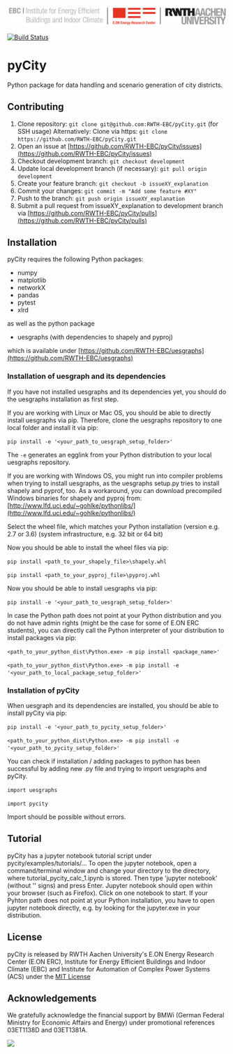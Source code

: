 ![E.ON EBC RWTH Aachen University](./documentation/_static/EBC_Logo.png)


[![Build Status](https://travis-ci.com/RWTH-EBC/pyCity.svg?token=ssfy4ps1Qm5kvs5yAxfm&branch=master)](https://travis-ci.com/RWTH-EBC/pyCity.svg?token=ssfy4ps1Qm5kvs5yAxfm&branch=master)


# pyCity

Python package for data handling and scenario generation of city districts.

## Contributing

1. Clone repository: `git clone git@github.com:RWTH-EBC/pyCity.git` (for SSH usage)
Alternatively: Clone via https: `git clone https://github.com/RWTH-EBC/pyCity.git`
2. Open an issue at [https://github.com/RWTH-EBC/pyCity/issues](https://github.com/RWTH-EBC/pyCity/issues)
3. Checkout development branch: `git checkout development` 
4. Update local development branch (if necessary): `git pull origin development`
5. Create your feature branch: `git checkout -b issueXY_explanation`
6. Commit your changes: `git commit -m "Add some feature #XY"`
7. Push to the branch: `git push origin issueXY_explanation`
8. Submit a pull request from issueXY_explanation to development branch via [https://github.com/RWTH-EBC/pyCity/pulls](https://github.com/RWTH-EBC/pyCity/pulls)

## Installation

pyCity requires the following Python packages:
- numpy
- matplotlib
- networkX
- pandas
- pytest
- xlrd

as well as the python package

- uesgraphs
(with dependencies to shapely and pyproj)

which is available under 
[https://github.com/RWTH-EBC/uesgraphs](https://github.com/RWTH-EBC/uesgraphs)

### Installation of uesgraph and its dependencies

If you have not installed uesgraphs and its dependencies yet, you should do 
the uesgraphs installation as first step.

If you are working with Linux or Mac OS, you should be able to directly 
install uesgraphs via pip. Therefore, clone the uesgraphs repository to one 
local folder and install it via pip:

`pip install -e '<your_path_to_uesgraph_setup_folder>'`

The `-e` generates an egglink from your Python distribution to your local
uesgraphs repository.

If you are working with Windows OS, you might run into compiler problems 
when trying to install uesgraphs, as the uesgraphs setup.py tries to install
shapely and pyprof, too. 
As a workaround, you can download precompiled Windows binaries for shapely 
and pyproj from:
[http://www.lfd.uci.edu/~gohlke/pythonlibs/](http://www.lfd.uci.edu/~gohlke/pythonlibs/)

Select the wheel file, which matches your Python installation 
(version e.g. 2.7 or 3.6) (system infrastructure, e.g. 32 bit or 64 bit)

Now you should be able to install the wheel files via pip:

`pip install <path_to_your_shapely_file>\shapely.whl`

`pip install <path_to_your_pyproj_file>\pyproj.whl`

Now you should be able to install uesgraphs via pip:

`pip install -e '<your_path_to_uesgraph_setup_folder>'`

In case the Python path does not point at your Python distribution and you
do not have admin rights (might be the case for some of E.ON ERC students),
you can directly call the Python interpreter of your distribution to install
packages via pip:

`<path_to_your_python_dist\Python.exe> -m pip install <package_name>'`

`<path_to_your_python_dist\Python.exe> -m pip install -e '<your_path_to_local_package_setup_folder>'`

### Installation of pyCity

When uesgraph and its dependencies are installed, you should be able to install
pyCity via pip:

`pip install -e '<your_path_to_pycity_setup_folder>'`

`<path_to_your_python_dist\Python.exe> -m pip install -e '<your_path_to_pycity_setup_folder>'`

You can check if installation / adding packages to python has been successful
by adding new .py file and trying to import uesgraphs and pyCity.

`import uesgraphs`

`import pycity`

Import should be possible without errors.



## Tutorial

pyCity has a jupyter notebook tutorial script under pycity/examples/tutorials/... 
To open the jupyter notebook, open a command/terminal window and change your directory to the directory, 
where tutorial_pycity_calc_1.ipynb is stored. Then type 'jupyter notebook' (without '' signs) and press Enter.
Jupyter notebook should open within your browser (such as Firefox). Click on one notebook to start.
If your Pyhton path does not point at your Python installation, you have to
open jupyter notebook directly, e.g. by looking for the jupyter.exe in your distribution.

## License

pyCity is released by RWTH Aachen University's E.ON Energy Research Center (E.ON ERC),
Institute for Energy Efficient Buildings and Indoor Climate (EBC) and
Institute for Automation of Complex Power Systems (ACS)
under the [MIT License](https://opensource.org/licenses/MIT)

## Acknowledgements

We gratefully acknowledge the financial support by BMWi 
(German Federal Ministry for Economic Affairs and Energy) 
under promotional references 03ET1138D and 03ET1381A.

<img src="http://www.innovation-beratung-foerderung.de/INNO/Redaktion/DE/Bilder/Titelbilder/titel_foerderlogo_bmwi.jpg;jsessionid=4BD60B6CD6337CDB6DE21DC1F3D6FEC5?__blob=poster&v=2)" width="200">
